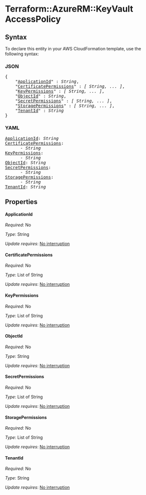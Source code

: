 # Terraform::AzureRM::KeyVault AccessPolicy

## Syntax

To declare this entity in your AWS CloudFormation template, use the following syntax:

### JSON

<pre>
{
    "<a href="#applicationid" title="ApplicationId">ApplicationId</a>" : <i>String</i>,
    "<a href="#certificatepermissions" title="CertificatePermissions">CertificatePermissions</a>" : <i>[ String, ... ]</i>,
    "<a href="#keypermissions" title="KeyPermissions">KeyPermissions</a>" : <i>[ String, ... ]</i>,
    "<a href="#objectid" title="ObjectId">ObjectId</a>" : <i>String</i>,
    "<a href="#secretpermissions" title="SecretPermissions">SecretPermissions</a>" : <i>[ String, ... ]</i>,
    "<a href="#storagepermissions" title="StoragePermissions">StoragePermissions</a>" : <i>[ String, ... ]</i>,
    "<a href="#tenantid" title="TenantId">TenantId</a>" : <i>String</i>
}
</pre>

### YAML

<pre>
<a href="#applicationid" title="ApplicationId">ApplicationId</a>: <i>String</i>
<a href="#certificatepermissions" title="CertificatePermissions">CertificatePermissions</a>: <i>
      - String</i>
<a href="#keypermissions" title="KeyPermissions">KeyPermissions</a>: <i>
      - String</i>
<a href="#objectid" title="ObjectId">ObjectId</a>: <i>String</i>
<a href="#secretpermissions" title="SecretPermissions">SecretPermissions</a>: <i>
      - String</i>
<a href="#storagepermissions" title="StoragePermissions">StoragePermissions</a>: <i>
      - String</i>
<a href="#tenantid" title="TenantId">TenantId</a>: <i>String</i>
</pre>

## Properties

#### ApplicationId

_Required_: No

_Type_: String

_Update requires_: [No interruption](https://docs.aws.amazon.com/AWSCloudFormation/latest/UserGuide/using-cfn-updating-stacks-update-behaviors.html#update-no-interrupt)

#### CertificatePermissions

_Required_: No

_Type_: List of String

_Update requires_: [No interruption](https://docs.aws.amazon.com/AWSCloudFormation/latest/UserGuide/using-cfn-updating-stacks-update-behaviors.html#update-no-interrupt)

#### KeyPermissions

_Required_: No

_Type_: List of String

_Update requires_: [No interruption](https://docs.aws.amazon.com/AWSCloudFormation/latest/UserGuide/using-cfn-updating-stacks-update-behaviors.html#update-no-interrupt)

#### ObjectId

_Required_: No

_Type_: String

_Update requires_: [No interruption](https://docs.aws.amazon.com/AWSCloudFormation/latest/UserGuide/using-cfn-updating-stacks-update-behaviors.html#update-no-interrupt)

#### SecretPermissions

_Required_: No

_Type_: List of String

_Update requires_: [No interruption](https://docs.aws.amazon.com/AWSCloudFormation/latest/UserGuide/using-cfn-updating-stacks-update-behaviors.html#update-no-interrupt)

#### StoragePermissions

_Required_: No

_Type_: List of String

_Update requires_: [No interruption](https://docs.aws.amazon.com/AWSCloudFormation/latest/UserGuide/using-cfn-updating-stacks-update-behaviors.html#update-no-interrupt)

#### TenantId

_Required_: No

_Type_: String

_Update requires_: [No interruption](https://docs.aws.amazon.com/AWSCloudFormation/latest/UserGuide/using-cfn-updating-stacks-update-behaviors.html#update-no-interrupt)

